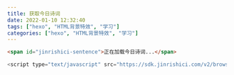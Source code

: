 ```yaml
---
title: 获取今日诗词
date: 2022-01-10 12:32:40
tags: ["hexo", "HTML背景特效", "学习"]
categories: ["hexo", "HTML背景特效", "学习"]
---
```


```html
<span id="jinrishici-sentence">正在加载今日诗词...</span>
```
```javascript
<script type="text/javascript" src="https://sdk.jinrishici.com/v2/browser/jinrishici.js" charset="utf-8"></script>
```
